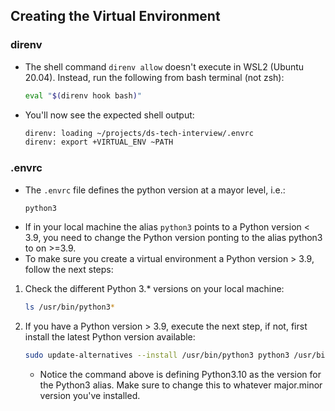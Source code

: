 



## Creating the Virtual Environment

### direnv
* The shell command `direnv allow` doesn't execute in WSL2 (Ubuntu 20.04). Instead, run the following from bash terminal (not zsh): 
    ```bash
    eval "$(direnv hook bash)"
    ```
* You'll now see the expected shell output:
    ```bash
    direnv: loading ~/projects/ds-tech-interview/.envrc
    direnv: export +VIRTUAL_ENV ~PATH
    ```

### .envrc
* The `.envrc` file defines the python version at a mayor level, i.e.: 
    ```bash
    python3
    ```
* If in your local machine the alias `python3` points to a Python version < 3.9, you need to change the Python version ponting to the alias python3 to on >=3.9.  
* To make sure you create a virtual environment a Python version > 3.9, follow the next steps:  

1. Check the different Python 3.* versions on your local machine:
    ```bash
    ls /usr/bin/python3*
    ```

2. If you have a Python version > 3.9, execute the next step, if not, first install the latest Python version available:
    ```bash
    sudo update-alternatives --install /usr/bin/python3 python3 /usr/bin/python3.10 1
    ```
    * Notice the command above is defining Python3.10 as the version for the Python3 alias. Make sure to change this to whatever major.minor version you've installed.

